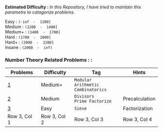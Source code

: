 **Estimated Difficulty :** *In this Repository, I have tried to maintain this parametre to catagorize problems.*  

Easy : `(-inf  -  1200]`  
Medium : `(1200  -  1400] `  
Medium+ : `(1400  -  1700]`  
Hard : `(1700  -  2000]`  
Hard+ : `(2000  -  2200]`  
Insane : `(2000  -  inf)`   


### Number Theory Related Problems : : 

| Problems     | Difficulty    | Tag     | Hints     |
|--------------|--------------|--------------|--------------|
| [1](https://codeforces.com/contest/300/problem/C) | Medium+ | `Modular Arithmetic`<br>`Combinatorics` |  |
| [2](https://www.spoj.com/problems/DIV/) | Medium | `Divisors`<br>`Prime Factorize` | Precalculation |
| [3](https://codeforces.com/problemset/problem/230/B) | Easy | `Sieve` | Factorization |
| Row 3, Col 1 | Row 3, Col 2 | Row 3, Col 3 | Row 3, Col 4 |